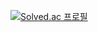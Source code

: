 [![Solved.ac 프로필](http://mazassumnida.wtf/api/v2/generate_badge?boj=Strawji)](https://solved.ac/STRawji)
